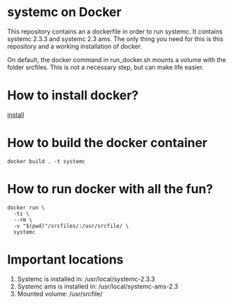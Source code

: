 # systemc on Docker

This repository contains an a dockerfile in order to run systemc. It contains systemc 2.3.3 and systemc 2.3 ams. The only thing you need for this is this repository and a working installation of docker.

On default, the docker command in run_docker.sh mounts a volume with the folder srcfiles. This is not a necessary step, but can make life easier.

# How to install docker?

[install](https://docs.docker.com/engine/install/)

# How to build the docker container

```
docker build . -t systemc
```

# How to run docker with all the fun?

```
docker run \
  -ti \
  --rm \
  -v "$(pwd)"/srcfiles/:/usr/srcfile/ \
  systemc
```

# Important locations

1. Systemc is installed in:      /usr/local/systemc-2.3.3
1. Systemc ams is installed in:  /usr/local/systemc-ams-2.3
1. Mounted volume:               /usr/srcfile/
